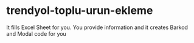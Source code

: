 # trendyol-toplu-urun-ekleme
It fills Excel Sheet for you. You provide information and it creates Barkod and Modal code for you

